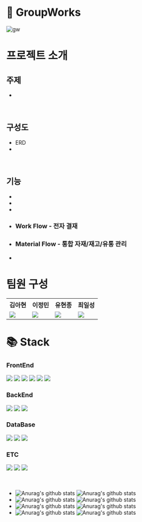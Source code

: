 # 👥 GroupWorks
![gw](https://github.com/user-attachments/assets/04761ec1-eba2-4544-a323-98ee8283e824)

# 프로젝트 소개
## 주제
- 
<br/>

## 구성도 
- ERD
- 
<br/>

## 기능
-
-
-
- ### Work Flow - 전자 결재
- ### Material Flow - 통합 자재/재고/유통 관리
-

# 팀원 구성
<table>
  <tr>
    <th>김아현</th>
    <th>이정민</th>
    <th>유현종</th>
    <th>최일성</th>
  </tr>
  <tr>
    <td>
      <img src="https://avatars.githubusercontent.com/u/66054061?v=4">
    </td>
    <td>
      <img src="https://avatars.githubusercontent.com/u/104063759?v=4">
    </td>
    <td>
      <img src="https://avatars.githubusercontent.com/u/59546443?v=4">
    </td>
    <td>
      <img src="https://avatars.githubusercontent.com/u/79638001?v=4">
    </td>
  </tr>
</table>

# 📚 Stack
### FrontEnd
<div>
  <img src="https://img.shields.io/badge/html5-E34F26?style=for-the-badge&logo=html5&logoColor=white">
  <img src="https://img.shields.io/badge/css3-1572B6?style=for-the-badge&logo=css3&logoColor=white">
  <img src="https://img.shields.io/badge/bootstrap-7952B3?style=for-the-badge&logo=bootstrap&logoColor=white">
  <img src="https://img.shields.io/badge/javascript-F7DF1E?style=for-the-badge&logo=javascript&logoColor=white">
  <img src="https://img.shields.io/badge/jquery-0769AD?style=for-the-badge&logo=jquery&logoColor=white">
  <img src="https://img.shields.io/badge/webrtc-333333?style=for-the-badge&logo=webrtc&logoColor=white">
</div>

### BackEnd
<div>
  <img src="https://img.shields.io/badge/springboot-6DB33F?style=for-the-badge&logo=springboot&logoColor=white">
  <img src="https://img.shields.io/badge/springsecurity-6DB33F?style=for-the-badge&logo=springsecurity&logoColor=white">
  <img src="https://img.shields.io/badge/docker-2496ED?style=for-the-badge&logo=docker&logoColor=white">
</div>

### DataBase
<div>
  <img src="https://img.shields.io/badge/mysql-4479A1?style=for-the-badge&logo=mysql&logoColor=white">
  <img src="https://img.shields.io/badge/mongodb-47A248?style=for-the-badge&logo=mongodb&logoColor=white">
  <img src="https://img.shields.io/badge/redis-FF4438?style=for-the-badge&logo=redis&logoColor=white">
</div>

### ETC
<div>
  <img src="https://img.shields.io/badge/github-181717?style=for-the-badge&logo=github&logoColor=white">
  <img src="https://img.shields.io/badge/notion-000000?style=for-the-badge&logo=notion&logoColor=white">
  <img src="https://img.shields.io/badge/Discord-7289DA?style=for-the-badge&logo=discord&logoColor=white">
</div>

<br/>
<br/>

- ![Anurag's github stats](https://github-readme-stats.vercel.app/api?username=appapixie&theme=blue-green)
![Anurag's github stats](https://github-readme-stats.vercel.app/api/top-langs/?username=appapixie&theme=blue-green)
- ![Anurag's github stats](https://github-readme-stats.vercel.app/api?username=ILSEONG&theme=blue-green)
![Anurag's github stats](https://github-readme-stats.vercel.app/api/top-langs/?username=ILSEONG&theme=blue-green)
- ![Anurag's github stats](https://github-readme-stats.vercel.app/api?username=sczzsccs&theme=blue-green)
![Anurag's github stats](https://github-readme-stats.vercel.app/api/top-langs/?username=sczzsccs&theme=blue-green)
- ![Anurag's github stats](https://github-readme-stats.vercel.app/api?username=ariari12&theme=blue-green)
![Anurag's github stats](https://github-readme-stats.vercel.app/api/top-langs/?username=ariari12&theme=blue-green)

